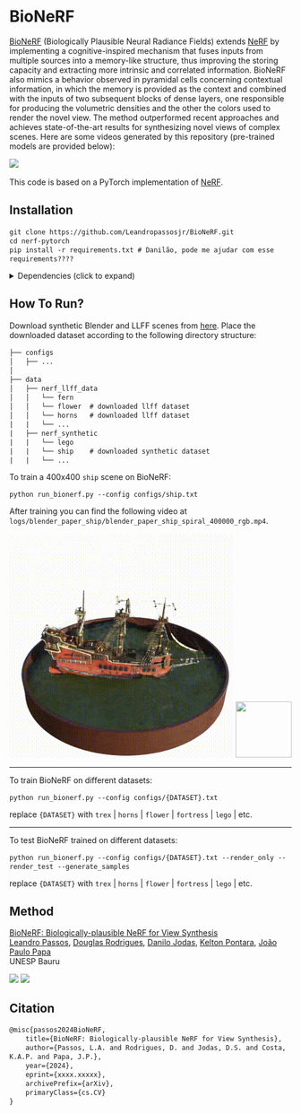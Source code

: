 # BioNeRF

[BioNeRF](http://www.linkAerxiv.com) (Biologically Plausible Neural Radiance Fields) extends [NeRF](http://www.matthewtancik.com/nerf) by implementing a cognitive-inspired mechanism that fuses inputs from multiple sources into a memory-like structure, thus improving the storing capacity and extracting more intrinsic and correlated information. BioNeRF also mimics a behavior observed in pyramidal cells concerning contextual information, in which the memory is provided as the context and combined with the inputs of two subsequent blocks of dense layers, one responsible for producing the volumetric densities and the other the colors used to render the novel view. The method outperformed recent approaches and achieves state-of-the-art results for synthesizing novel views of complex scenes. Here are some videos generated by this repository (pre-trained models are provided below):


![](https://github.com/Leandropassosjr/BioNeRF/blob/dev/images/gifs.gif)

This code is based on a PyTorch implementation of [NeRF](https://github.com/yenchenlin/nerf-pytorch).

## Installation

```
git clone https://github.com/Leandropassosjr/BioNeRF.git
cd nerf-pytorch
pip install -r requirements.txt # Danilão, pode me ajudar com esse requirements????
```

<details>
  <summary> Dependencies (click to expand) </summary>
  
  ## Dependencies
  - PyTorch 1.4
  - matplotlib
  - numpy
  - imageio
  - imageio-ffmpeg
  - configargparse
  - Verificar como encontrar as dependências

  
The LLFF data loader requires ImageMagick.
  
</details>

## How To Run?


Download synthetic Blender and LLFF scenes from [here](https://drive.google.com/drive/folders/128yBriW1IG_3NJ5Rp7APSTZsJqdJdfc1). Place the downloaded dataset according to the following directory structure:
```
├── configs                                                                                                       
│   ├── ...                                                                                     
│                                                                                               
├── data                                                                                                                                                                                                       
│   ├── nerf_llff_data                                                                                                  
│   │   └── fern                                                                                                                             
│   │   └── flower  # downloaded llff dataset                                                                                  
│   │   └── horns   # downloaded llff dataset
|   |   └── ...
|   ├── nerf_synthetic
|   |   └── lego
|   |   └── ship    # downloaded synthetic dataset
|   |   └── ...
```





To train a 400x400 `ship` scene on BioNeRF:
```
python run_bionerf.py --config configs/ship.txt
```

After training you can find the following video at `logs/blender_paper_ship/blender_paper_ship_spiral_400000_rgb.mp4`.

![](images/ship.gif)
<img src="https://github.com/Leandropassosjr/BioNeRF/blob/dev/images/ship.gif" width="100" height="100">

---

To train BioNeRF on different datasets: 

```
python run_bionerf.py --config configs/{DATASET}.txt
```

replace `{DATASET}` with `trex` | `horns` | `flower` | `fortress` | `lego` | etc.

---

To test BioNeRF trained on different datasets: 

```
python run_bionerf.py --config configs/{DATASET}.txt --render_only --render_test --generate_samples
```

replace `{DATASET}` with `trex` | `horns` | `flower` | `fortress` | `lego` | etc.

<!---### Pre-trained Models

You can download the pre-trained models [here](https://drive.google.com/drive/folders/1oOVRMq3EJ3q4pZcbeuoiCuh1zrdiRb85?usp=drive_link). Place the downloaded directory in `./logs` in order to test it later. See the following directory structure for an example:

```
├── logs 
│   ├── fern_test
│   ├── flower_test  # downloaded logs
│   ├── trex_test    # downloaded logs
```--->

## Method

[BioNeRF: Biologically-plausible NeRF for View Synthesis](http://link.com)  
 [Leandro Passos](https://orcid.org/0000-0003-3529-3109),
 [Douglas Rodrigues](xxx),
 [Danilo Jodas](zzz),
 [Kelton Pontara](xxx),
 [João Paulo Papa](https://papajpblog.wordpress.com/) <br>
 UNESP Bauru
  
<img src='https://github.com/Leandropassosjr/BioNeRF/blob/dev/images/nerf_ship.jpeg'/>
<img src='https://github.com/Leandropassosjr/BioNeRF/blob/dev/images/BioNeRF.jpeg'/>


## Citation
```
@misc{passos2024BioNeRF,
    title={BioNeRF: Biologically-plausible NeRF for View Synthesis},
    author={Passos, L.A. and Rodrigues, D. and Jodas, D.S. and Costa, K.A.P. and Papa, J.P.},
    year={2024},
    eprint={xxxx.xxxxx},
    archivePrefix={arXiv},
    primaryClass={cs.CV}
}
```

